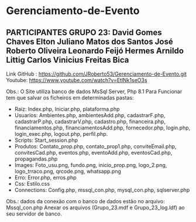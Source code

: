 # Gerenciamento-de-Evento

PARTICIPANTES GRUPO 23:
David Gomes Chaves 
Elton Juliano Matos dos Santos 
José Roberto Oliveira 
Leonardo Feijó Hermes 
Arnildo Littig Carlos 
Vinicius Freitas Bica
-----------------------------------------------------------------------------------------------
Link GitHub : https://github.com/JRoberto53/Gerenciamento-de-Evento.git
Youtube: https://www.youtube.com/watch?v=EtlNk1seO3s

Obs.: O Site utiliza banco de dados MsSql Server, Php 8.1
Para Funcionar tem que salvar os ficheiros em determinadas pastas:

- Raiz:
Index.php, Iniciar.php, plataforma.php
- Usuarios:
Ambientes.php, ambientesAdd.php, cadastrarF.php, cadastrarP.php, cadastrarV.php, cadastro.php, financeira.php, financiamentos.php, financiamentosAdd.php, fornecedor.php, login.php, login_exec.php, logout.php, perfil.php.
- Scripts:
Start_session.php
- Produtos:
Contato_prop.php, contato_prop1.php, conviteEmail.php, convitesCad.php, eventos.php, eventoAdd.php, eventosCad.php, propagandas.php 
- Images:
Foto_usu.png, fundo.png, inicio_prop.png, logo_2.png, logo_trraco.png, qrcode.png, whatsapp.png
- Erro:
Error.php, erros.php
- Css:
Estilo.css
- Connections:
Config.php, mssql_con.php, mysql_con.php, sqlserver.php

Obs.: dados da conexão com o banco de dados estão no arquivo:
Mssql_con.php
Anexar os arquivos (Grupo_23.mdf e Grupo_23_log.ldf) ao seu servidor de banco.


